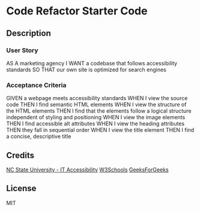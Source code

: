 # Code Refactor Starter Code

## Description
### User Story
AS A marketing agency
I WANT a codebase that follows accessibility standards
SO THAT our own site is optimized for search engines

### Acceptance Criteria
GIVEN a webpage meets accessibility standards
WHEN I view the source code
THEN I find semantic HTML elements
WHEN I view the structure of the HTML elements
THEN I find that the elements follow a logical structure independent of styling and positioning
WHEN I view the image elements
THEN I find accessible alt attributes
WHEN I view the heading attributes
THEN they fall in sequential order
WHEN I view the title element
THEN I find a concise, descriptive title

## Credits
[NC State University - IT Accessibility](https://accessibility.oit.ncsu.edu/it-accessibility-at-nc-state/developers/accessibility-handbook/alternative-text/)
[W3Schools](https://www.w3schools.com/)
[GeeksForGeeks](https://www.geeksforgeeks.org/what-is-the-difference-between-section-and-div-tags-in-html/#)

## License
MIT